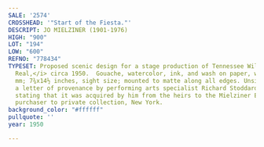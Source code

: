 ```yaml
---
SALE: '2574'
CROSSHEAD: '"Start of the Fiesta."'
DESCRIPT: JO MIELZINER (1901-1976)
HIGH: "900"
LOT: "194"
LOW: "600"
REFNO: "778434"
TYPESET: Proposed scenic design for a stage production of Tennessee Williams's <i>Camino
  Real,</i> circa 1950.  Gouache, watercolor, ink, and wash on paper, with collage.  198x370
  mm; 7¾x14½ inches, sight size; mounted to matte along all edges. Unsigned, but with
  a letter of provenance by performing arts specialist Richard Stoddard to purchaser,
  stating that it was acquired by him from the heirs to the Mielziner Estate; from
  purchaser to private collection, New York.
background_color: "#ffffff"
pullquote: ''
year: 1950

---
```

